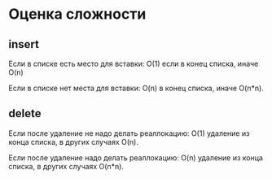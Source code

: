 # Оценка сложности
## insert
Если в списке есть место для вставки:
O(1) если в конец списка, иначе O(n)

Если в списке нет места для вставки:
O(n) в конец списка, иначе O(n*n).

## delete
Если после удаление не надо делать реаллокацию:
O(1) удаление из конца списка, в других случаях O(n).

Если после удаление надо делать реаллокацию:
O(n) удаление из конца списка, в других случаях O(n*n).